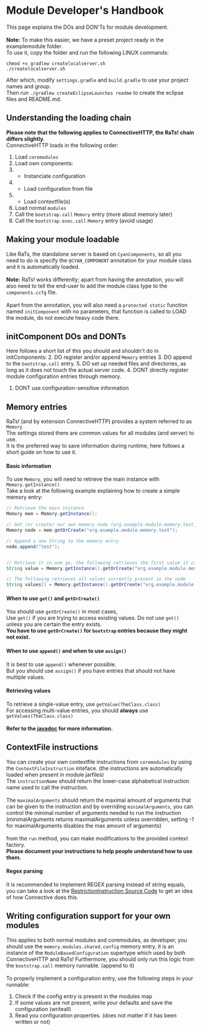 # Module Developer's Handbook
This page explains the DOs and DON'Ts for module development.<br/>
<br/>
<b>Note:</b> To make this easier, we have a preset project ready in the examplemodule folder.<br/>
To use it, copy the folder and run the following LINUX commands:

```
chmod +x gradlew createlocalserver.sh
./createlocalserver.sh
```

After which, modify `settings.gradle` and `build.gradle` to use your project names and group.<br/>
Then run `./gradlew createEclipseLaunches readme` to create the eclipse files and README.md.

## Understanding the loading chain
<b>Please note that the following applies to ConnectiveHTTP, the RaTs! chain differs slightly.</b><br />
ConnectiveHTTP loads in the following order:

1. Load `coremodules`
2. Load own components:
2. - Instanciate configuration
3. - Load configuration from file
4. - Load contextfile(s)
5. Load normal `modules`
6. Call the `bootstrap.call` `Memory` entry (more about memory later)
7. Call the `bootstrap.exec.call` `Memory` entry (avoid usage)


## Making your module loadable
Like RaTs, the standalone server is based on `CyanComponents`, so all you need to do is specify
the `@CYAN_COMPONENT` annotation for your module class and it is automatically loaded.<br/>
<br/>
<b>Note:</b> RaTs! works differently; apart from having the annotation, you will also need to tell the end-user to add the module class type to the `components.ccfg` file.<br/>
<br/>
Apart from the annotation, you will also need a `protected static` function named `initComponent` with no parameters, that function is called to LOAD the module, do not execute heavy code there.


## initComponent DOs and DONTs
Here follows a short list of this you should and shouldn't do in initComponents:
2. DO register and/or append `Memory` entries
3. DO append to the `bootstrap.call` entry.
5. DO set up needed files and directories, as long as it does not touch the actual server code.
4. DONT directly register module configuration entries through memory.
1. DONT use configuration-sensitive information


## Memory entries
RaTs! (and by extension ConnectiveHTTP) provides a system referred to as `Memory`<br/>
The settings stored there are common values for all modules (and server) to use.<br/>
It is the preferred way to save information during runtime, here follows a short guide on how to use it.

#### Basic information
To use `Memory`, you will need to retrieve the main instance with `Memory.getInstance()`<br/>
Take a look at the following example explaining how to create a simple memory entry:

```java
// Retrieve the main instance
Memory mem = Memory.getInstance();

// Get (or create) our own memory node (org.example.module.memory.test, can be anything)
Memory node = mem.getOrCreate("org.example.module.memory.test");

// Append a new String to the memory entry
node.append("test");


// Retrieve it in one go, the following retrieves the first value it can find
String value = Memory.getInstance().getOrCreate("org.example.module.memory.test").getValue(String.class);

// The following retrieves all values currently present in the node
String values[] = Memory.getInstance().getOrCreate("org.example.module.memory.test").getValues(String.class);
```

#### When to use `get()` and `getOrCreate()`
You should use `getOrCreate()` in most cases,<br/>
Use `get()` if you are trying to access existing values. Do not use `get()` unless you are certain the entry exists.<br/>
<b>You have to use `getOrCreate()` for `bootstrap` entries because they might not exist.</b>


#### When to use `append()` and when to use `assign()`
It is best to use `append()` whenever possible.<br/>
But you should use `assign()` if you have entries that should not have multiple values.

#### Retrieving values
To retrieve a single-value entry, use `getValue(TheClass.class)`<br/>
For accessing multi-value entries, you should <b>always</b> use `getValues(TheClass.class)`
<br/>
<br/>
<b>Refer to the [javadoc](https://aerialworks.ddns.net/javadoc/RaTs/Memory/index.html) for more information.</b>


## ContextFile instructions
You can create your own contextfile instructions from `coremodules` by using the `ContextFileInstruction` inteface. (the instructions are automatically loaded when present in module jarfiles)<br/>
The `instructionName` should return the lower-case alphabetical instruction name used to call the instruction.<br/>
<br/>
The `maximalArguments` should return the maximal amount of arguments that can be given to the instruction and by overriding `minimalArguments`, you can control the minimal number of arguments needed to run the instruction (minimalArguments returns maximalArguments unless overridden, setting -1 for maximalArguments disables the max amount of arguments)<br/>
<br/>
from the `run` method, you can make modifications to the provided context factory.<br/>
<b>Please document your instructions to help people understand how to use them.</b>

#### Regex parsing
It is recommended to implement REGEX parsing instead of string equals, you can take a look at the [RestrictionInstruction Source Code](src/main/java/org/asf/connective/standalone/main/impl/RestrictionInstruction.java) to get an idea of how Connective does this.

## Writing configuration support for your own modules
This applies to both normal modules and coremodules, as developer, you should use the `memory.modules.shared.config` memory entry, it is an instance of the `ModuleBasedConfiguration` supertype which used by both ConnectiveHTTP and RaTs! Furthermore, you should only run this logic from the `bootstrap.call` memory runnable. (append to it)<br />
<br />
To properly implement a configuration entry, use the following steps in your runnable:
1. Check if the config entry is present in the modules map
2. If some values are not present, write your defaults and save the configuration (writeall)
3. Read you configuration properties. (does not matter if it has been written or not)
